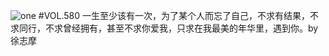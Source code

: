 ![one](http://image.wufazhuce.com/FgIiadYsFn5T4xKZmjmZ9qM8FZJI)
#VOL.580
一生至少该有一次，为了某个人而忘了自己，不求有结果，不求同行，不求曾经拥有，甚至不求你爱我，只求在我最美的年华里，遇到你。by 徐志摩